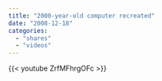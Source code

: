 ```yaml
---
title: "2000-year-old computer recreated"
date: "2008-12-18"
categories:
  - "shares"
  - "videos"
---
```


{{< youtube ZrfMFhrgOFc >}}
